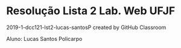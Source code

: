 # Resolução Lista 2 Lab. Web UFJF
2019-1-dcc121-lst2-lucas-santosP created by GitHub Classroom

Aluno: Lucas Santos Policarpo

